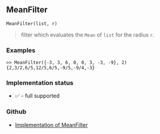 ## MeanFilter

```
MeanFilter(list, r)
```

> filter which evaluates the `Mean` of `list` for the radius `r`. 
 

### Examples

```
>> MeanFilter({-3, 3, 6, 0, 0, 3, -3, -9}, 2) 
{2,3/2,6/5,12/5,6/5,-9/5,-9/4,-3} 
```






### Implementation status

* &#x2705; - full supported

### Github

* [Implementation of MeanFilter](https://github.com/axkr/symja_android_library/blob/master/symja_android_library/matheclipse-core/src/main/java/org/matheclipse/core/builtin/FilterFunctions.java#L84) 
